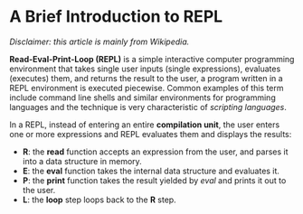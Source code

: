 # A Brief Introduction to REPL

*Disclaimer: this article is mainly from Wikipedia.*

**Read-Eval-Print-Loop (REPL)** is a simple interactive computer programming environment that takes single user inputs (single expressions), evaluates (executes) them, and returns the result to the user, a program written in a REPL environment is executed piecewise. Common examples of this term include command line shells and similar environments for programming languages and the technique is very characteristic of *scripting languages*.

In a REPL, instead of entering an entire **compilation unit**, the user enters one or more expressions and REPL evaluates them and displays the results:

- **R**: the **read** function accepts an expression from the user, and parses it into a data structure in memory.
- **E**: the **eval** function takes the internal data structure and evaluates it.
- **P**: the **print** function takes the result yielded by *eval* and prints it out to the user.
- **L**: the **loop** step loops back to the **R** step.
